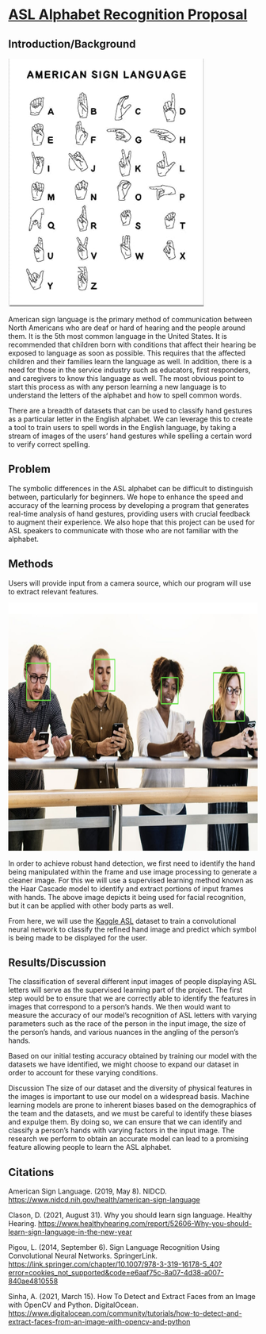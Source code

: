 # [ASL Alphabet Recognition Proposal](https://pthakkar230.github.io/ASLAlphabetRecognition.github.io/) 

## Introduction/Background

<img src="assets\asl diagram.png" height="500px">

American sign language is the primary method of communication between North Americans who are deaf or hard of hearing and the people around them. It is the 5th most common language in the United States. It is recommended that children born with conditions that affect their hearing be exposed to language as soon as possible. This requires that the affected children and their families learn the language as well. In addition, there is a need for those in the service industry such as educators, first responders, and caregivers to know this language as well. The most obvious point to start this process as with any person learning a new language is to understand the letters of the alphabet and how to spell common words.

There are a breadth of datasets that can be used to classify hand gestures as a particular letter in the English alphabet. We can leverage this to create a tool to train users to spell words in the English language, by taking a stream of images of the users’ hand gestures while spelling a certain word to verify correct spelling.

## Problem

The symbolic differences in the ASL alphabet can be difficult to distinguish between, particularly for beginners. We hope to enhance the speed and accuracy of the learning process by developing a program that generates real-time analysis of hand gestures, providing users with crucial feedback to augment their experience. We also hope that this project can be used for ASL speakers to communicate with those who are not familiar with the alphabet.

## Methods

Users will provide input from a camera source, which our program will use to extract relevant features.

<img src="assets\haar cascade.png" height="500px">

In order to achieve robust hand detection, we first need to identify the hand being manipulated within the frame and use image processing to generate a cleaner image. For this we will use a supervised learning method known as the Haar Cascade model to identify and extract portions of input frames with hands. The above image depicts it being used for facial recognition, but it can be applied with other body parts as well.

From here, we will use the [Kaggle ASL](https://www.kaggle.com/grassknoted/asl-alphabet?select=asl_alphabet_train) dataset to train a convolutional neural network to classify the refined hand image and predict which symbol is being made to be displayed for the user.

## Results/Discussion

The classification of several different input images of people displaying ASL letters will serve as the supervised learning part of the project. The first step would be to ensure that we are correctly able to identify the features in images that correspond to a person’s hands. We then would want to measure the accuracy of our model’s recognition of ASL letters with varying parameters such as the race of the person in the input image, the size of the person’s hands, and various nuances in the angling of the person’s hands. 

Based on our initial testing accuracy obtained by training our model with the datasets we have identified, we might choose to expand our dataset in order to account for these varying conditions.


Discussion
The size of our dataset and the diversity of physical features in the images is important to use our model on a widespread basis. Machine learning models are prone to inherent biases based on the demographics of the team and the datasets, and we must be careful to identify these biases and expulge them. By doing so, we can ensure that we can identify and classify a person’s hands with varying factors in the input image. The research we perform to obtain an accurate model can lead to a promising feature allowing people to learn the ASL alphabet.

## Citations

American Sign Language. (2019, May 8). NIDCD. https://www.nidcd.nih.gov/health/american-sign-language

Clason, D. (2021, August 31). Why you should learn sign language. Healthy Hearing. https://www.healthyhearing.com/report/52606-Why-you-should-learn-sign-language-in-the-new-year

Pigou, L. (2014, September 6). Sign Language Recognition Using Convolutional Neural Networks. SpringerLink. https://link.springer.com/chapter/10.1007/978-3-319-16178-5_40?error=cookies_not_supported&code=e6aaf75c-8a07-4d38-a007-840ae4810558

Sinha, A. (2021, March 15). How To Detect and Extract Faces from an Image with OpenCV and Python. DigitalOcean. https://www.digitalocean.com/community/tutorials/how-to-detect-and-extract-faces-from-an-image-with-opencv-and-python
